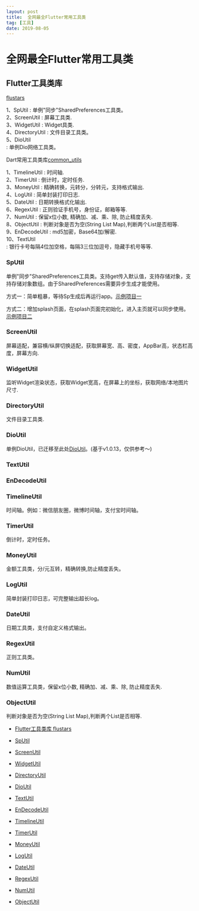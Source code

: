 ```yaml
---
layout: post
title:  全网最全Flutter常用工具类
tag: [工具]
date: 2019-08-05
---
```



# 全网最全Flutter常用工具类

## Flutter工具类库
[flustars](https://link.juejin.im/?target=https://github.com/Sky24n/flustars)

1、SpUtil   : 单例"同步"SharedPreferences工具类。<br>  2、ScreenUtil   : 屏幕工具类.<br> 
3、WidgetUtil   : Widget具类.<br>  4、DirectoryUtil      : 文件目录工具类。<br>  5、DioUtil  
: 单例Dio网络工具类。

Dart常用工具类库[common_utils](https://link.juejin.im/?target=https://github.com/Sky24n/common_utils)

1、TimelineUtil : 时间轴.<br>  2、TimerUtil    : 倒计时，定时任务.<br>  3、MoneyUtil    :
精确转换，元转分，分转元，支持格式输出.<br>  4、LogUtil      : 简单封装打印日志.<br>  5、DateUtil     :
日期转换格式化输出.<br>  6、RegexUtil    : 正则验证手机号，身份证，邮箱等等.<br>  7、NumUtil      : 保留x位小数,
精确加、减、乘、除, 防止精度丢失.<br>  8、ObjectUtil   : 判断对象是否为空(String List
Map),判断两个List是否相等.<br>  9、EnDecodeUtil : md5加密，Base64加/解密.<br>  10、TextUtil    
: 银行卡号每隔4位加空格，每隔3三位加逗号，隐藏手机号等等.

### SpUtil

单例"同步"SharedPreferences工具类。支持get传入默认值，支持存储对象，支持存储对象数组。由于SharedPreferences需要异步生成才能使用。<br>

方式一：简单粗暴，等待Sp生成后再运行app。[示例项目一](https://link.juejin.im/?target=https://github.com/Sky24n/GreenTravel)<br>

方式二：增加splash页面，在splash页面完初始化，进入主页就可以同步使用。[示例项目二](https://link.juejin.im/?target=https://github.com/Sky24n/flutter_wanandroid)


### ScreenUtil

屏幕适配，兼容横/纵屏切换适配，获取屏幕宽、高、密度，AppBar高，状态栏高度，屏幕方向.


### WidgetUtil

监听Widget渲染状态，获取Widget宽高，在屏幕上的坐标，获取网络/本地图片尺寸.


### DirectoryUtil

文件目录工具类.


### DioUtil

单例DioUtil，已迁移至此处[DioUtil](https://link.juejin.im/?target=https://github.com/Sky24n/FlutterRepos/blob/master/base_library/lib/src/data/net/dio_util.dart)。(基于v1.0.13，仅供参考～)


### TextUtil


### EnDecodeUtil


### TimelineUtil

时间轴。例如：微信朋友圈，微博时间轴，支付宝时间轴。


### TimerUtil

倒计时，定时任务。


### MoneyUtil

金额工具类，分/元互转，精确转换,防止精度丢失。


### LogUtil

简单封装打印日志，可完整输出超长log。


### DateUtil

日期工具类，支付自定义格式输出。


### RegexUtil

正则工具类。


### NumUtil

数值运算工具类，保留x位小数, 精确加、减、乘、除, 防止精度丢失.


### ObjectUtil

判断对象是否为空(String List Map),判断两个List是否相等.

  

  
 
* [Flutter工具类库
flustars](https://juejin.im/post/5d0f4c54f265da1bb31c426c?utm_source=gold_browser_extension#heading-0)

* [SpUtil](https://juejin.im/post/5d0f4c54f265da1bb31c426c?utm_source=gold_browser_extension#heading-1)
* [ScreenUtil](https://juejin.im/post/5d0f4c54f265da1bb31c426c?utm_source=gold_browser_extension#heading-2)
* [WidgetUtil](https://juejin.im/post/5d0f4c54f265da1bb31c426c?utm_source=gold_browser_extension#heading-3)
* [DirectoryUtil](https://juejin.im/post/5d0f4c54f265da1bb31c426c?utm_source=gold_browser_extension#heading-4)
* [DioUtil](https://juejin.im/post/5d0f4c54f265da1bb31c426c?utm_source=gold_browser_extension#heading-5)
* [TextUtil](https://juejin.im/post/5d0f4c54f265da1bb31c426c?utm_source=gold_browser_extension#heading-6)
* [EnDecodeUtil](https://juejin.im/post/5d0f4c54f265da1bb31c426c?utm_source=gold_browser_extension#heading-7)
* [TimelineUtil](https://juejin.im/post/5d0f4c54f265da1bb31c426c?utm_source=gold_browser_extension#heading-8)
* [TimerUtil](https://juejin.im/post/5d0f4c54f265da1bb31c426c?utm_source=gold_browser_extension#heading-9)
* [MoneyUtil](https://juejin.im/post/5d0f4c54f265da1bb31c426c?utm_source=gold_browser_extension#heading-10)
* [LogUtil](https://juejin.im/post/5d0f4c54f265da1bb31c426c?utm_source=gold_browser_extension#heading-11)
* [DateUtil](https://juejin.im/post/5d0f4c54f265da1bb31c426c?utm_source=gold_browser_extension#heading-12)
* [RegexUtil](https://juejin.im/post/5d0f4c54f265da1bb31c426c?utm_source=gold_browser_extension#heading-13)
* [NumUtil](https://juejin.im/post/5d0f4c54f265da1bb31c426c?utm_source=gold_browser_extension#heading-14)
* [ObjectUtil](https://juejin.im/post/5d0f4c54f265da1bb31c426c?utm_source=gold_browser_extension#heading-15) 
